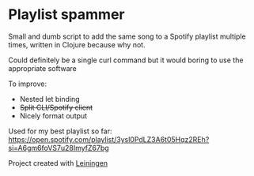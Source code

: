 # Playlist spammer

Small and dumb script to add the same song to a Spotify playlist multiple times, written in Clojure because why not.

Could definitely be a single curl command but it would boring to use the appropriate software

To improve:

* Nested let binding
* ~~Split CLI/Spotify client~~
* Nicely format output

Used for my best playlist so far: https://open.spotify.com/playlist/3ysl0PdLZ3A6t05Hqz2REh?si=A6gm6foVS7u28ImyfZ67bg

Project created with [Leiningen](https://leiningen.org)
